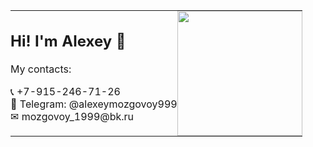 <table>
  <tr>
    <td valign="top" style="padding: 0; border: none;">
      <h2>Hi! I'm Alexey 👋</h2>
      <p>My contacts:</p>
      <p>📞 +7-915-246-71-26<br>
      📲 Telegram: @alexeymozgovoy999<br>
      ✉ mozgovoy_1999@bk.ru</p>
    </td>
    <td valign="top" align="right" style="padding: 0; border: none;">
      <img src="https://camo.githubusercontent.com/7d4c2bf436f544aa90149d16319fa1aa168af3d2b5dcbff00c6516893a10f145/68747470733a2f2f6d656469612e67697068792e636f6d2f6d656469612f53706f70443749514e32674b33714e346a532f67697068792e676966" width="200"/>
    </td>
  </tr>
</table>
<!--
**alexeymozgovoy-1999/alexeymozgovoy-1999** is a ✨ _special_ ✨ repository because its `README.md` (this file) appears on your GitHub profile.

Here are some ideas to get you started:

- 🔭 I’m currently working on ...
- 🌱 I’m currently learning ...
- 👯 I’m looking to collaborate on ...
- 🤔 I’m looking for help with ...
- 💬 Ask me about ...
- 📫 How to reach me: ...
- 😄 Pronouns: ...
- ⚡ Fun fact: ...
-->
